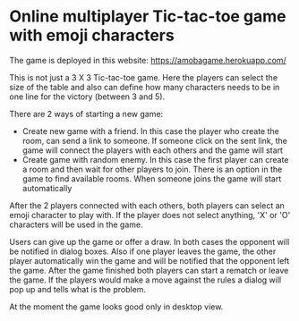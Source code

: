 # Online multiplayer Tic-tac-toe game with emoji characters

The game is deployed in this website: https://amobagame.herokuapp.com/

This is not just a 3 X 3 Tic-tac-toe game. Here the players can select the size of the table and also can define how many characters needs to be in one line for the victory (between 3 and 5).

There are 2 ways of starting a new game:
* Create new game with a friend. In this case the player who create the room, can send a link to someone. If someone click on the sent link, the game will connect the players with each others and the game will start
* Create game with random enemy. In this case the first player can create a room and then wait for other players to join. There is an option in the game to find available rooms. When someone joins the game will start automatically

After the 2 players connected with each others, both players can select an emoji character to play with. If the player does not select anything, 'X' or 'O' characters will be used in the game.

Users can give up the game or offer a draw. In both cases the opponent will be notified in dialog boxes. Also if one player leaves the game, the other player automatically win the game and will be notified that the opponent left the game.
After the game finished both players can start a rematch or leave the game.
If the players would make a move against the rules a dialog will pop up and tells what is the problem.

At the moment the game looks good only in desktop view.

